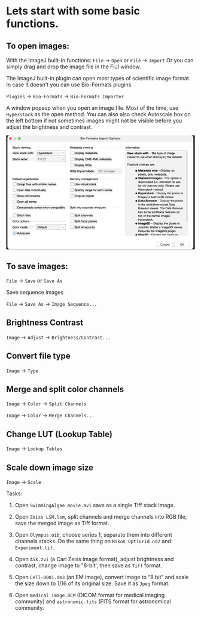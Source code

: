 # Lets start with some basic functions.

## To open images:

With the ImageJ built-in functions:
`File` -> `Open`
or
`File` -> `Import`
Or you can simply drag and drop the image file in the FIJI window.

The ImageJ built-in plugin can open most types of scientific image format. In case it doesn't you can use Bio-Formats plugins

`Plugins` -> `Bio-Formats` -> `Bio-Formats Importer`

A window popsup when you open an image file. Most of the time, use `Hyperstack` as the open method. 
You can also also check Autoscale box on the left bottom if not sometimes images might not be visible before you adjust the brightness and contrast.

![open file](Files/open_file.png)

## To save images:

`File` -> `Save` or `Save As`
          
Save sequence images
          
`File` -> `Save As` -> `Image Sequence...`

## Brightness Contrast

`Image` -> `Adjust` -> `Brightness/Contrast...`

## Convert file type

`Image` -> `Type`

## Merge and split color channels

`Image` -> `Color` -> `Split Channels`

`Image` -> `Color` -> `Merge Channels...`

## Change LUT (Lookup Table)
`Image` -> `Lookup Tables`

## Scale down image size
`Image` -> `Scale`


Tasks:

1. Open `SwimmingAlgae movie.avi` save as a single Tiff stack image.

2. Open `Zeiss LSM.lsm`, split channels and merge channels into RGB file, save the merged image as Tiff format.


3. Open `Olympus.oib`, choose series 1, separate them into different channels stacks. Do the same thing on `Nikon OptiGrid.nd2` and `Experiment.lif`.


4. Open `A5X.zvi` (a Carl Zeiss image format), adjust brightness and contrast, change image to "8-bit', then save as `Tiff` format.


5. Open `Cell-0001.dm3` (an EM image), convert image to “8 bit” and scale the size down to 1/16 of its original size. Save it as `Jpeg` format.


6. Open `medical_image.DCM` (DICOM format for medical imaging community) and `astronomic.fits` (FITS format for astronomical community.


